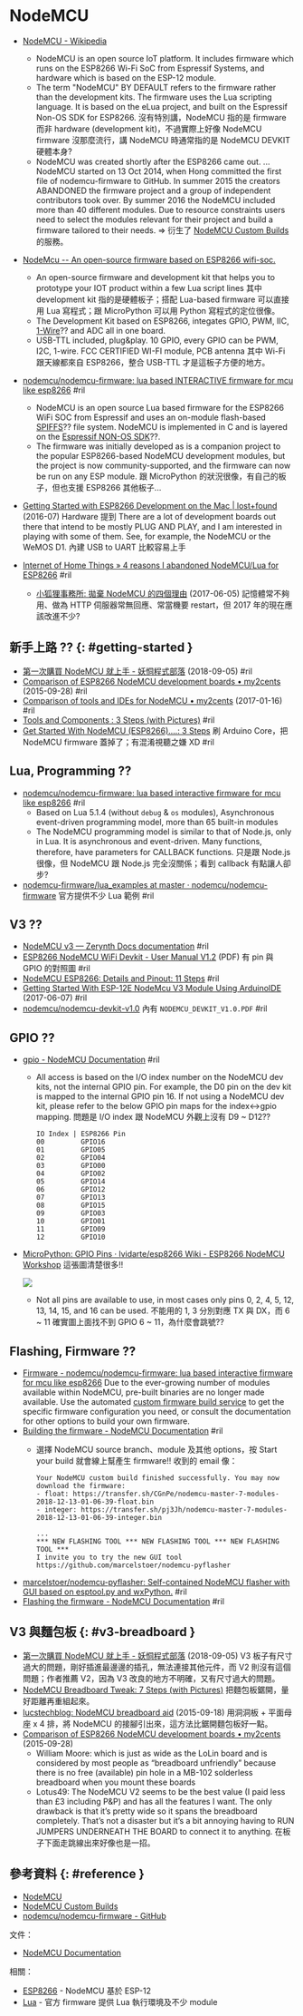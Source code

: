 # NodeMCU

  - [NodeMCU \- Wikipedia](https://en.wikipedia.org/wiki/NodeMCU)
      - NodeMCU is an open source IoT platform. It includes firmware which runs on the ESP8266 Wi-Fi SoC from Espressif Systems, and hardware which is based on the ESP-12 module.
      - The term "NodeMCU" BY DEFAULT refers to the firmware rather than the development kits. The firmware uses the Lua scripting language. It is based on the eLua project, and built on the Espressif Non-OS SDK for ESP8266. 沒有特別講，NodeMCU 指的是 firmware 而非 hardware (development kit)，不過實際上好像 NodeMCU firmware 沒那麼流行，講 NodeMCU 時通常指的是 NodeMCU DEVKIT 硬體本身?
      - NodeMCU was created shortly after the ESP8266 came out. ... NodeMCU started on 13 Oct 2014, when Hong committed the first file of nodemcu-firmware to GitHub. In summer 2015 the creators ABANDONED the firmware project and a group of independent contributors took over. By summer 2016 the NodeMCU included more than 40 different modules. Due to resource constraints users need to select the modules relevant for their project and build a firmware tailored to their needs. => 衍生了 [NodeMCU Custom Builds](https://nodemcu-build.com/) 的服務。

  - [NodeMcu \-\- An open\-source firmware based on ESP8266 wifi\-soc\.](http://www.nodemcu.com/index_en.html)
      - An open-source firmware and development kit that helps you to prototype your IOT product within a few Lua script lines 其中 development kit 指的是硬體板子；搭配 Lua-based firmware 可以直接用 Lua 寫程式；跟 MicroPython 可以用 Python 寫程式的定位很像。
      - The Development Kit based on ESP8266, integates GPIO, PWM, IIC, [1-Wire](https://nodemcu.readthedocs.io/en/master/en/modules/ow/)?? and ADC all in one board.
      - USB-TTL included, plug&play. 10 GPIO, every GPIO can be PWM, I2C, 1-wire. FCC CERTIFIED WI-FI module, PCB antenna 其中 Wi-Fi 跟天線都來自 ESP8266，整合 USB-TTL 才是這板子方便的地方。

  - [nodemcu/nodemcu\-firmware: lua based INTERACTIVE firmware for mcu like esp8266](https://github.com/nodemcu/nodemcu-firmware) #ril
      - NodeMCU is an open source Lua based firmware for the ESP8266 WiFi SOC from Espressif and uses an on-module flash-based [SPIFFS](https://github.com/pellepl/spiffs)?? file system. NodeMCU is implemented in C and is layered on the [Espressif NON-OS SDK](https://github.com/espressif/ESP8266_NONOS_SDK)??.
      - The firmware was initially developed as is a companion project to the popular ESP8266-based NodeMCU development modules, but the project is now community-supported, and the firmware can now be run on any ESP module. 跟 MicroPython 的狀況很像，有自己的板子，但也支援 ESP8266 其他板子...

  - [Getting Started with ESP8266 Development on the Mac \| lost\+found](http://blog.dushin.net/2016/07/getting-started-with-esp8266-development-on-the-mac/) (2016-07) Hardware 提到 There are a lot of development boards out there that intend to be mostly PLUG AND PLAY, and I am interested in playing with some of them. See, for example, the NodeMCU or the WeMOS D1. 內建 USB to UART 比較容易上手

  - [Internet of Home Things » 4 reasons I abandoned NodeMCU/Lua for ESP8266](https://internetofhomethings.com/homethings/?p=424) #ril
      - [小狐狸事務所: 拋棄 NodeMCU 的四個理由](http://yhhuang1966.blogspot.com/2017/06/nodemcu.html) (2017-06-05) 記憶體常不夠用、做為 HTTP 伺服器常無回應、常當機要 restart，但 2017 年的現在應該改進不少?

## 新手上路 ?? {: #getting-started }

  - [第一次購買 NodeMCU 就上手 \- 妖恫程式部落](https://blog.everlearn.tw/nodemcu/%E7%AC%AC%E4%B8%80%E6%AC%A1%E8%B3%BC%E8%B2%B7-nodemcu-%E5%B0%B1%E4%B8%8A%E6%89%8B) (2018-09-05) #ril
  - [Comparison of ESP8266 NodeMCU development boards • my2cents](https://frightanic.com/iot/comparison-of-esp8266-nodemcu-development-boards/) (2015-09-28) #ril
  - [Comparison of tools and IDEs for NodeMCU • my2cents](https://frightanic.com/iot/tools-ides-nodemcu/) (2017-01-16) #ril
  - [Tools and Components : 3 Steps \(with Pictures\)](https://www.instructables.com/id/Getting-Started-With-NodeMCU-All-in-One-Guide/) #ril
  - [Get Started With NodeMCU \(ESP8266\)\.\.\.\.: 3 Steps](https://www.instructables.com/id/Get-Started-With-NodeMCU/) 刷 Arduino Core，把 NodeMCU firmware 蓋掉了；有混淆視聽之嫌 XD #ril

## Lua, Programming ??

  - [nodemcu/nodemcu\-firmware: lua based interactive firmware for mcu like esp8266](https://github.com/nodemcu/nodemcu-firmware) #ril
      - Based on Lua 5.1.4 (without `debug` & `os` modules), Asynchronous event-driven programming model, more than 65 built-in modules
      - The NodeMCU programming model is similar to that of Node.js, only in Lua. It is asynchronous and event-driven. Many functions, therefore, have parameters for CALLBACK functions. 只是跟 Node.js 很像，但 NodeMCU 跟 Node.js 完全沒關係；看到 callback 有點讓人卻步?
  - [nodemcu\-firmware/lua\_examples at master · nodemcu/nodemcu\-firmware](https://github.com/nodemcu/nodemcu-firmware/tree/master/lua_examples) 官方提供不少 Lua 範例 #ril

## V3 ??

  - [NodeMCU v3 — Zerynth Docs documentation](https://docs.zerynth.com/latest/official/board.zerynth.nodemcu3/docs/index.html) #ril
  - [ESP8266 NodeMCU WiFi Devkit - User Manual V1.2](http://www.handsontec.com/pdf_learn/esp8266-V10.pdf) (PDF) 有 pin 與 GPIO 的對照圖 #ril
  - [NodeMCU ESP8266: Details and Pinout: 11 Steps](https://www.instructables.com/id/NodeMCU-ESP8266-Details-and-Pinout/) #ril
  - [Getting Started With ESP\-12E NodeMcu V3 Module Using ArduinoIDE](https://www.c-sharpcorner.com/article/blinking-led-by-esp-12e-nodemcu-v3-module-using-arduinoide/) (2017-06-07) #ril
  - [nodemcu/nodemcu\-devkit\-v1\.0](https://github.com/nodemcu/nodemcu-devkit-v1.0) 內有 `NODEMCU_DEVKIT_V1.0.PDF` #ril

## GPIO ??

  - [gpio \- NodeMCU Documentation](https://nodemcu.readthedocs.io/en/master/en/modules/gpio/) #ril
      - All access is based on the I/O index number on the NodeMCU dev kits, not the internal GPIO pin. For example, the D0 pin on the dev kit is mapped to the internal GPIO pin 16. If not using a NodeMCU dev kit, please refer to the below GPIO pin maps for the index↔gpio mapping. 問題是 I/O index 跟 NodeMCU 外觀上沒有 D9 ~ D12??

            IO Index | ESP8266 Pin
            00         GPIO16
            01         GPIO05
            02         GPIO04
            03         GPIO00
            04         GPIO02
            05         GPIO14
            06         GPIO12
            07         GPIO13
            08         GPIO15
            09         GPIO03
            10         GPIO01
            11         GPIO09
            12         GPIO10

  - [MicroPython: GPIO Pins · lvidarte/esp8266 Wiki - ESP8266 NodeMCU Workshop](https://github.com/lvidarte/esp8266/wiki/MicroPython:-GPIO-Pins) 這張圖清楚很多!!

      ![](https://raw.githubusercontent.com/lvidarte/esp8266/master/nodemcu_pins.png)

      - Not all pins are available to use, in most cases only pins 0, 2, 4, 5, 12, 13, 14, 15, and 16 can be used. 不能用的 1, 3 分別對應 TX 與 DX，而 6 ~ 11 確實圖上面找不到 GPIO 6 ~ 11，為什麼會跳號??

## Flashing, Firmware ??

  - [Firmware - nodemcu/nodemcu\-firmware: lua based interactive firmware for mcu like esp8266](https://github.com/nodemcu/nodemcu-firmware#releases) Due to the ever-growing number of modules available within NodeMCU, pre-built binaries are no longer made available. Use the automated [custom firmware build service](http://nodemcu-build.com/) to get the specific firmware configuration you need, or consult the documentation for other options to build your own firmware.
  - [Building the firmware \- NodeMCU Documentation](https://nodemcu.readthedocs.io/en/master/en/build/) #ril
      - 選擇 NodeMCU source branch、module 及其他 options，按 Start your build 就會線上幫產生 firmware!! 收到的 email 像：

            Your NodeMCU custom build finished successfully. You may now download the firmware:
            - float: https://transfer.sh/CGnPe/nodemcu-master-7-modules-2018-12-13-01-06-39-float.bin
            - integer: https://transfer.sh/pj3Jh/nodemcu-master-7-modules-2018-12-13-01-06-39-integer.bin

            ...
            *** NEW FLASHING TOOL *** NEW FLASHING TOOL *** NEW FLASHING TOOL ***
            I invite you to try the new GUI tool https://github.com/marcelstoer/nodemcu-pyflasher

  - [marcelstoer/nodemcu\-pyflasher: Self\-contained NodeMCU flasher with GUI based on esptool\.py and wxPython\.](https://github.com/marcelstoer/nodemcu-pyflasher) #ril
  - [Flashing the firmware \- NodeMCU Documentation](https://nodemcu.readthedocs.io/en/master/en/flash/) #ril

## V3 與麵包板 {: #v3-breadboard }

  - [第一次購買 NodeMCU 就上手 \- 妖恫程式部落](https://blog.everlearn.tw/nodemcu/第一次購買-nodemcu-就上手) (2018-09-05) V3 板子有尺寸過大的問題，剛好插進最邊邊的插孔，無法連接其他元件，而 V2 則沒有這個問題；作者推薦 V2，因為 V3 改良的地方不明確，又有尺寸過大的問題。
  - [NodeMCU Breadboard Tweak: 7 Steps \(with Pictures\)](https://www.instructables.com/id/NodeMCU-Breadboard-Tweak/) 把麵包板鋸開，量好距離再重組起來。
  - [lucstechblog: NodeMCU breadboard aid](https://lucstechblog.blogspot.com/2015/09/nodemcu-breadboard-aid.html) (2015-09-18) 用洞洞板 + 平面母座 x 4 排，將 NodeMCU 的接腳引出來，這方法比鋸開麵包板好一點。
  - [Comparison of ESP8266 NodeMCU development boards • my2cents](https://frightanic.com/iot/comparison-of-esp8266-nodemcu-development-boards/) (2015-09-28)
      - William Moore: which is just as wide as the LoLin board and is considered by most people as “breadboard unfriendly” because there is no free (available) pin hole in a MB-102 solderless breadboard when you mount these boards
      - Lotus49: The NodeMCU V2 seems to be the best value (I paid less than £3 including P&P) and has all the features I want. The only drawback is that it’s pretty wide so it spans the breadboard completely. That’s not a disaster but it’s a bit annoying having to RUN JUMPERS UNDERNEATH THE BOARD to connect it to anything. 在板子下面走跳線出來好像也是一招。

## 參考資料 {: #reference }

  - [NodeMCU](http://www.nodemcu.com/index_en.html)
  - [NodeMCU Custom Builds](https://nodemcu-build.com/)
  - [nodemcu/nodemcu-firmware - GitHub](https://github.com/nodemcu/nodemcu-firmware)

文件：

  - [NodeMCU Documentation](https://nodemcu.readthedocs.io/)

相關：

  - [ESP8266](esp8266.md) - NodeMCU 基於 ESP-12
  - [Lua](lua.md) - 官方 firmware 提供 Lua 執行環境及不少 module
